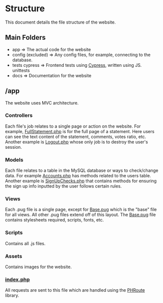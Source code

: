 # Structure
This document details the file structure of the website.

## Main Folders
- app => The actual code for the website
- config (excluded) => Any config files, for example, connecting to the database.
- tests 
    cypress => Frontend tests using [Cypress](https://www.cypress.io/), written using JS.
    unittests
- docs => Documentation for the website

## /app
The website uses MVC architecture.

### Controllers
Each file's job relates to a single page or action on the website. For example, [FullStatement.php](../app/controllers/fullStatement.php) is for the full page of a statement. Here users can see the text content of the statement, comments, votes ratio, etc. Another example is [Logout.php](../app/controllers/logout.php) whose only job is to destroy the user's session.

### Models
Each file relates to a table in the MySQL database or ways to check/change data. For example [Accounts.php](../app/models/accounts.php) has methods related to the users table. Another example is [SignUpChecks.php](../app/models/signupChecks.php) that contains methods for ensuring the sign up info inputted by the user follows certain rules.

### Views
Each .pug file is a single page, except for [Base.pug](../app/views/base.pug) which is the "base" file for all views. All other .pug files extend off of this layout. The [Base.pug](../app/views/base.pug) file contains stylesheets required, scripts, fonts, etc.

### Scripts
Contains all .js files.

### Assets
Contains images for the website.

### [index.php](../app/index.php)
All requests are sent to this file which are handled using the [PHRoute](https://github.com/mrjgreen/phroute) library.
